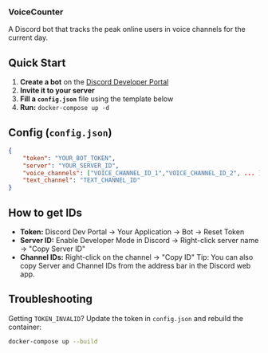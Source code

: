 ### VoiceCounter

A Discord bot that tracks the peak online users in voice channels for the current day.

## Quick Start

1.  **Create a bot** on the [Discord Developer Portal](https://discord.com/developers/applications)
2.  **Invite it to your server**
3.  **Fill a `config.json`** file using the template below
4.  **Run:** `docker-compose up -d`

## Config (`config.json`)

```json
{
    "token": "YOUR_BOT_TOKEN",
    "server": "YOUR_SERVER_ID",
    "voice_channels": ["VOICE_CHANNEL_ID_1","VOICE_CHANNEL_ID_2", ... ],
    "text_channel": "TEXT_CHANNEL_ID"
}
```

## How to get IDs

*   **Token:** Discord Dev Portal → Your Application → Bot → Reset Token
*   **Server ID:** Enable Developer Mode in Discord → Right-click server name → "Copy Server ID"
*   **Channel IDs:** Right-click on the channel → "Copy ID"
Tip: You can also copy Server and Channel IDs from the address bar in the Discord web app.

## Troubleshooting

Getting `TOKEN_INVALID`? Update the token in `config.json` and rebuild the container:

```bash
docker-compose up --build
```
